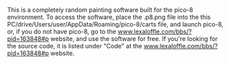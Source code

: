 This is a completely random painting software built for the pico-8 environment.
To access the software, place the .p8.png file into the  this PC/drive/Users/user/AppData/Roaming/pico-8/carts file, and launch pico-8, or, if you do not have pico-8, go to the www.lexaloffle.com/bbs/?pid=163848#p website, and use the software for free.
If you're looking for the source code, it is listed under "Code" at the www.lexaloffle.com/bbs/?pid=163848#p website.
